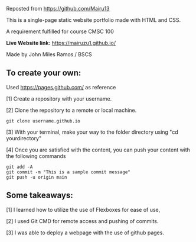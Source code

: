 Reposted from https://github.com/Mairu13

This is a single-page static website portfolio made with HTML and CSS.

A requirement fulfilled for course CMSC 100

**Live Website link:** https://mairuzu1.github.io/

Made by John Miles Ramos / BSCS

## To create your own: 
Used https://pages.github.com/ as reference

[1] Create a repository with your username.

[2] Clone the repository to a remote or local machine.
	
	git clone username.github.io

[3] With your terminal, make your way to the folder directory using "cd yourdirectory"

[4] Once you are satisfied with the content, you can push your content with the following commands
	
	git add -A
	git commit -m "This is a sample commit message"
	git push -u origin main

## Some takeaways:
[1] I learned how to utilize the use of Flexboxes for ease of use,

[2] I used Git CMD for remote access and pushing of commits.

[3] I was able to deploy a webpage with the use of github pages.